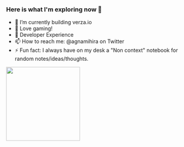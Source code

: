 ### Here is what I'm exploring now 👋


- 🔭 I’m currently building verza.io
- 🌱 Love gaming!
- 👯 Developer Experience
- 📫 How to reach me: @agnamihira on Twitter
- ⚡ Fun fact: I always have on my desk a "Non context" notebook for random notes/ideas/thoughts.  

<p><img align="left" src="https://user-images.githubusercontent.com/11306075/185730258-66ba7ce4-d786-4561-af87-60f5ea48b2ba.gif" width= "200" height="200" /></p>
